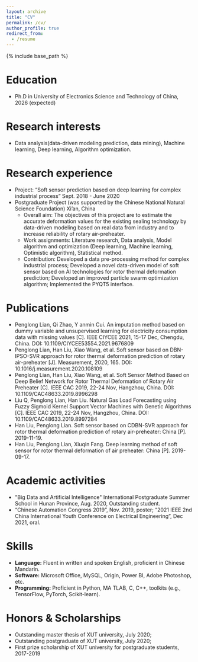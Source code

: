 ```yaml
---
layout: archive
title: "CV"
permalink: /cv/
author_profile: true
redirect_from:
  - /resume
---
```


{% include base_path %}

Education
======
* Ph.D in University of Electronics Science and Technology of China, 2026 (expected)

Research interests
======
* Data analysis(data-driven modeling prediction, data mining), Machine learning, Deep learning, Algorithm optimization.

Research experience
======
* Project: “Soft sensor prediction based on deep learning for complex industrial process” Sept. 2018 - June 2020
* Postgraduate Project (was supported by the Chinese National Natural Science Foundation) Xi’an, China
  * Overall aim: The objectives of this project are to estimate the accurate deformation values for the existing sealing technology by data-driven modeling based on real data from industry and to increase reliability of rotary air-preheater.
  * Work assignments: Literature research, Data analysis, Model algorithm and optimization (Deep learning, Machine learning, Optimistic algorithm), Statistical method.
  * Contribution: Developed a data pre-processing method for complex industrial process; Developed a novel data-driven model of soft sensor based on AI technologies for rotor thermal deformation prediction; Developed an improved particle swarm optimization algorithm; Implemented the PYQT5 interface.

Publications
======
* Penglong Lian, Qi Zhao, Y anmin Cui. An imputation method based on dummy variable and unsupervised learning for electricity consumption data with missing values [C]. IEEE CIYCEE 2021, 15-17 Dec, Chengdu, China. DOI: 10.1109/CIYCEE53554.2021.9676809
* Penglong Lian, Han Liu, Xiao Wang, et al. Soft sensor based on DBN-IPSO-SVR approach for rotor thermal deformation prediction of rotary air-preheater [J]. Measurement, 2020, 165. DOI: 10.1016/j.measurement.2020.108109
* Penglong Lian, Han Liu, Xiao Wang, et al. Soft Sensor Method Based on Deep Belief Network for Rotor Thermal Deformation of Rotary Air Preheater [C]. IEEE CAC 2019, 22-24 Nov, Hangzhou, China. DOI: 10.1109/CAC48633.2019.8996298
* Liu Q, Penglong Lian, Han Liu. Natural Gas Load Forecasting using Fuzzy Sigmoid Kernel Support Vector Machines with Genetic Algorithms [C]. IEEE CAC 2019, 22-24 Nov, Hangzhou, China. DOI: 10.1109/CAC48633.2019.8997284
* Han Liu, Penglong Lian. Soft sensor based on CDBN-SVR approach for rotor thermal deformation prediction of rotary air-preheater: China [P]. 2019-11-19.
* Han Liu, Penglong Lian, Xiuqin Fang. Deep learning method of soft sensor for rotor thermal deformation of air preheater: China [P]. 2019-09-17.
  
Academic activities
======
* "Big Data and Artificial Intelligence" International Postgraduate Summer School in Hunan Province, Aug. 2020, Outstanding student.
* “Chinese Automation Congress 2019”, Nov. 2019, poster; “2021 IEEE 2nd China International Youth Conference on Electrical Engineering”, Dec 2021, oral.
  
Skills
======
* **Language:** Fluent in written and spoken English, proficient in Chinese Mandarin. 
* **Software:** Microsoft Office, MySQL, Origin, Power BI, Adobe Photoshop, etc.  
* **Programming:** Proficient in Python, MA TLAB, C, C++, toolkits (e.g., TensorFlow, PyTorch, Scikit-learn).

Honors & Scholarships
======
* Outstanding master thesis of XUT university, July 2020; 
* Outstanding postgraduate of XUT university, July 2020; 
* First prize scholarship of XUT university for postgraduate students, 2017-2019
